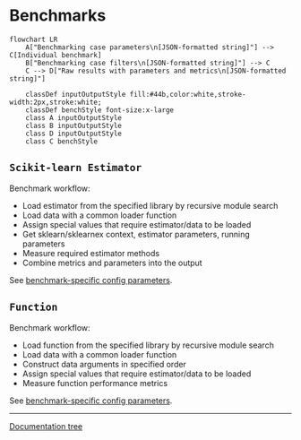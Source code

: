 # Benchmarks

```mermaid
flowchart LR
    A["Benchmarking case parameters\n[JSON-formatted string]"] --> C[Individual benchmark]
    B["Benchmarking case filters\n[JSON-formatted string]"] --> C
    C --> D["Raw results with parameters and metrics\n[JSON-formatted string]"]

    classDef inputOutputStyle fill:#44b,color:white,stroke-width:2px,stroke:white;
    classDef benchStyle font-size:x-large
    class A inputOutputStyle
    class B inputOutputStyle
    class D inputOutputStyle
    class C benchStyle
```

## `Scikit-learn Estimator`

Benchmark workflow:
 - Load estimator from the specified library by recursive module search
 - Load data with a common loader function
 - Assign special values that require estimator/data to be loaded
 - Get sklearn/sklearnex context, estimator parameters, running parameters
 - Measure required estimator methods
 - Combine metrics and parameters into the output

See [benchmark-specific config parameters](../../configs/README.md#benchmark-specific-parameters).

## `Function`

Benchmark workflow:
 - Load function from the specified library by recursive module search
 - Load data with a common loader function
 - Construct data arguments in specified order
 - Assign special values that require estimator/data to be loaded
 - Measure function performance metrics

See [benchmark-specific config parameters](../../configs/README.md#benchmark-specific-parameters).

---
[Documentation tree](../../README.md#-documentation-tree)
